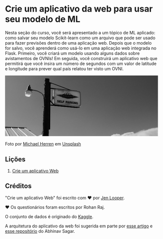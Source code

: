 # Crie um aplicativo da web para usar seu modelo de ML

Nesta seção do curso, você será apresentado a um tópico de ML aplicado: como salvar seu modelo Scikit-learn como um arquivo que pode ser usado para fazer previsões dentro de uma aplicação web. Depois que o modelo for salvo, você aprenderá como usá-lo em uma aplicação web integrada no Flask. Primeiro, você criará um modelo usando alguns dados sobre avistamentos de OVNIs! Em seguida, você construirá um aplicativo web que permitirá que você insira um número de segundos com um valor de latitude e longitude para prever qual país relatou ter visto um OVNI.

![Estacionamento de OVNI](../images/ufo.jpg)

Foto por <a href="https://unsplash.com/@mdherren?utm_source=unsplash&utm_medium=referral&utm_content=creditCopyText">Michael Herren</a> em <a href="https://unsplash.com/s/photos/ufo?utm_source=unsplash&utm_medium=referral&utm_content=creditCopyText">Unsplash</a>

## Lições

1. [Crie um aplicativo Web](./1-Web-App/translation/README.pt-br.md)

## Créditos

"Crie um aplicativo Web" foi escrito com ♥ por [Jen Looper](https://twitter.com/jenlooper).

♥️ Os questionários foram escritos por Rohan Raj.

O conjunto de dados é originado do [Kaggle](https://www.kaggle.com/NUFORC/ufo-sightings).

A arquitetura do aplicativo da web foi sugerida em parte por [esse artigo](https://towardsdatascience.com/how-to-easily-deploy-machine-learning-models-using-flask-b95af8fe34d4) e [esse repositório](https://github.com/abhinavsagar/machine-learning-deployment) do Abhinav Sagar.
